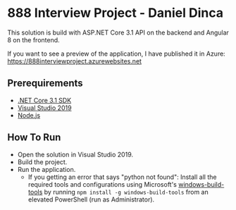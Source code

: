 # 888 Interview Project - Daniel Dinca

This solution is build with ASP.NET Core 3.1 API on the backend and Angular 8 on the frontend.  

If you want to see a preview of the application, I have published it in Azure:  
https://888interviewproject.azurewebsites.net

## Prerequirements

* [.NET Core 3.1 SDK](https://dot.net/core)
* [Visual Studio 2019](https://visualstudio.microsoft.com/vs)
* [Node.js](https://nodejs.org/)

## How To Run

* Open the solution in Visual Studio 2019.
* Build the project.
* Run the application.
  * If you getting an error that says "python not found": Install all the required tools and configurations using Microsoft's [windows-build-tools](https://github.com/felixrieseberg/windows-build-tools) by running `npm install -g windows-build-tools` from an elevated PowerShell (run as Administrator).
